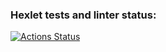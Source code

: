 ### Hexlet tests and linter status:
[![Actions Status](https://github.com/irinaPilkova/python-project-lvl1/workflows/hexlet-check/badge.svg)](https://github.com/irinaPilkova/python-project-lvl1/actions)